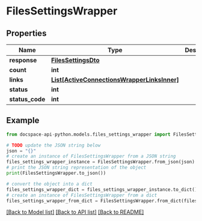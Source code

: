 # FilesSettingsWrapper

## Properties

Name | Type | Description | Notes
------------ | ------------- | ------------- | -------------
**response** | [**FilesSettingsDto**](FilesSettingsDto.md) |  | [optional] 
**count** | **int** |  | [optional] 
**links** | [**List[ActiveConnectionsWrapperLinksInner]**](ActiveConnectionsWrapperLinksInner.md) |  | [optional] 
**status** | **int** |  | [optional] 
**status_code** | **int** |  | [optional] 

## Example

```python
from docspace-api-python.models.files_settings_wrapper import FilesSettingsWrapper

# TODO update the JSON string below
json = "{}"
# create an instance of FilesSettingsWrapper from a JSON string
files_settings_wrapper_instance = FilesSettingsWrapper.from_json(json)
# print the JSON string representation of the object
print(FilesSettingsWrapper.to_json())

# convert the object into a dict
files_settings_wrapper_dict = files_settings_wrapper_instance.to_dict()
# create an instance of FilesSettingsWrapper from a dict
files_settings_wrapper_from_dict = FilesSettingsWrapper.from_dict(files_settings_wrapper_dict)
```
[[Back to Model list]](../README.md#documentation-for-models) [[Back to API list]](../README.md#documentation-for-api-endpoints) [[Back to README]](../README.md)


